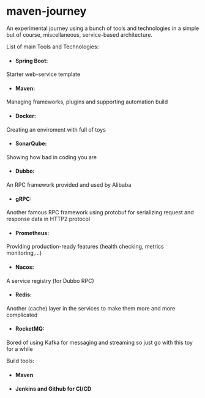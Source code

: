 # maven-journey
An experimental journey using a bunch of tools and technologies in a simple but of course, miscellaneous, service-based architecture.

List of main Tools and Technologies:
  - #### Spring Boot:
  Starter web-service template
  - #### Maven: 
  Managing frameworks, plugins and supporting automation build
  - #### Docker: 
  Creating an enviroment with full of toys
  - #### SonarQube: 
  Showing how bad in coding you are
  - #### Dubbo: 
  An RPC framework provided and used by Alibaba
  - #### gRPC: 
  Another famous RPC framework using protobuf for serializing request and response data in HTTP2 protocol
  - #### Prometheus: 
  Providing production-ready features (health checking, metrics monitoring,...)
  - #### Nacos: 
  A service registry (for Dubbo RPC)
  - #### Redis: 
  Another (cache) layer in the services to make them more and more complicated
  - #### RocketMQ: 
  Bored of using Kafka for messaging and streaming so just go with this toy for a while


Build tools:
  - #### Maven
  - #### Jenkins and Github for CI/CD
